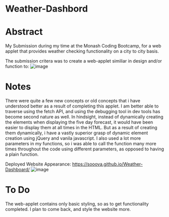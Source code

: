 # Weather-Dashbord

# Abstract 

My Submission during my time at the Monash Coding Bootcamp, for a web applet that provides weather checking functionality on a city to city basis.

The submission critera was to create a web-applet similiar in design and/or function to:
![image](https://user-images.githubusercontent.com/83949034/124466248-cce2f600-ddd9-11eb-89ae-76db7c4909c2.png)


# Notes 
There were quite a few new concepts or old concepts that i have understood better as a result of completing this applet. I am better able to traverse using the fetch API, and using the debugging tool in dev tools has become second nature as well. 
In hindsight, instead of dynamically creating the elements when displaying the five day forecast, it would have been easier to display them at all times in the HTML. But as a result of creating them dynamically, i have a vastly superior grasp of dynamic element creation using jQuery and vanila javascript. 
I also used a lot more parameters in my functions, so i was able to call the function many more times throughout the code using different parameters, as opposed to having a plain function. 

Deployed Website Appearance:
https://sooova.github.io/Weather-Dashboard/
![image](https://user-images.githubusercontent.com/83949034/124466938-8641cb80-ddda-11eb-9f95-afe41e35062f.png)


# To Do
The web-applet contains only basic styling, so as to get functionality completed. I plan to come back, and style the website more. 
